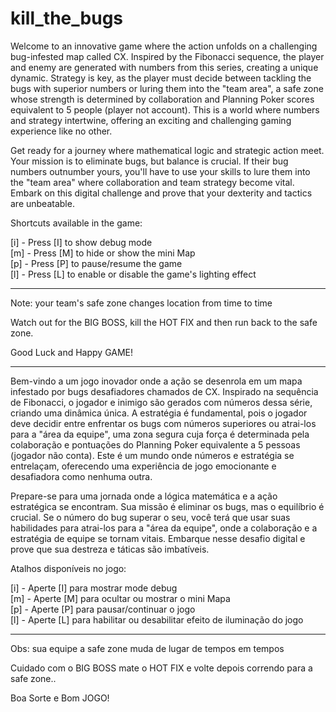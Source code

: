 # kill_the_bugs

Welcome to an innovative game where the action unfolds on a challenging bug-infested map called CX. Inspired by the Fibonacci sequence, the player and enemy are generated with numbers from this series, creating a unique dynamic. Strategy is key, as the player must decide between tackling the bugs with superior numbers or luring them into the "team area", a safe zone whose strength is determined by collaboration and Planning Poker scores equivalent to 5 people (player not account). This is a world where numbers and strategy intertwine, offering an exciting and challenging gaming experience like no other.

Get ready for a journey where mathematical logic and strategic action meet. Your mission is to eliminate bugs, but balance is crucial. If their bug numbers outnumber yours, you'll have to use your skills to lure them into the "team area" where collaboration and team strategy become vital. Embark on this digital challenge and prove that your dexterity and tactics are unbeatable.  

Shortcuts available in the game:  

[i] - Press [I] to show debug mode  
[m] - Press [M] to hide or show the mini Map  
[p] - Press [P] to pause/resume the game  
[l] - Press [L] to enable or disable the game's lighting effect  

-----------

Note: your team's safe zone changes location from time to time

Watch out for the BIG BOSS, kill the HOT FIX and then run back to the safe zone.

Good Luck and Happy GAME!

----------

Bem-vindo a um jogo inovador onde a ação se desenrola em um mapa infestado por bugs desafiadores chamados de CX. Inspirado na sequência de Fibonacci, o jogador e inimigo são gerados com números dessa série, criando uma dinâmica única. A estratégia é fundamental, pois o jogador deve decidir entre enfrentar os bugs com números superiores ou atrai-los para a "área da equipe", uma zona segura cuja força é determinada pela colaboração e pontuações do Planning Poker equivalente a 5 pessoas (jogador não conta). Este é um mundo onde números e estratégia se entrelaçam, oferecendo uma experiência de jogo emocionante e desafiadora como nenhuma outra.

Prepare-se para uma jornada onde a lógica matemática e a ação estratégica se encontram. Sua missão é eliminar os bugs, mas o equilíbrio é crucial. Se o número do bug superar o seu, você terá que usar suas habilidades para atrai-los para a "área da equipe", onde a colaboração e a estratégia de equipe se tornam vitais. Embarque nesse desafio digital e prove que sua destreza e táticas são imbatíveis.  

Atalhos disponíveis no jogo:  

[i] - Aperte [I] para mostrar mode debug  
[m] - Aperte [M] para ocultar ou mostrar o mini Mapa  
[p] - Aperte [P] para pausar/continuar o jogo  
[l] - Aperte [L] para habilitar ou desabilitar efeito de iluminação do jogo  

---------------------------

Obs: sua equipe a safe zone muda de lugar de tempos em tempos

Cuidado com o BIG BOSS mate o HOT FIX e volte depois correndo para a safe zone..

Boa Sorte e Bom JOGO!
